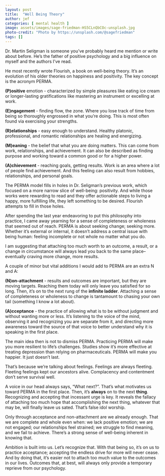 ```yaml
---
layout: post
title:  "Well Being Theory"
author: jef
categories: [ mental health ]
image: assets/images/sage-friedman-HS5CLnQbCOc-unsplash.jpg
photo-credit: "Photo by https://unsplash.com/@sagefriedman"
tags: []
---
```


Dr. Martin Seligman is someone you’ve probably heard me mention or write about before. He’s the father of positive psychology and a big influence on myself and the authors I’ve read.

He most recently wrote Flourish, a book on well-being theory. It’s an evolution of his older theories on happiness and positivity. The key concept is the acronym PERMA. 

**(P)ositive** emotion - characterized by simple pleasures like eating ice cream or longer-lasting gratifications like mastering an instrument or excelling at work.

**(E)ngagement** - finding flow, the zone. Where you lose track of time from being so thoroughly engrossed in what you’re doing. This is most often found via exercising your strengths.

**(R)elationships** - easy enough to understand. Healthy platonic, professional, and romantic relationships are healing and energizing.

**(M)eaning** - the belief that what you are doing matters. This can come from work, relationships, and achievement. It can also be described as finding purpose and working toward a common good or for a higher power.

**(A)chievement** - reaching goals, getting results. Work is an area where a lot of people find achievement. And this feeling can also result from hobbies, relationships, and personal goals.

The PERMA model fills in holes in Dr. Seligman’s previous work, which focused on a more narrow slice of well-being: positivity. And while those works were rewarding to read and they offer actionable steps to living a happy, more fulfilling life, they left something to be desired. Flourish attempts to fill in those holes.

After spending the last year endeavoring to put this philosophy into practice, I came away yearning for a sense of completeness or wholeness that seemed out of reach. PERMA is about seeking change; seeking more. Whether it’s external or internal, it doesn’t address a central issue with being human: feeling incomplete or not whole no matter what you do. 

I am suggesting that attaching too much worth to an outcome, a result, or a change in circumstance will always lead you back to the same place–eventually craving more change, more results.

A couple of minor but vital additions I would add to PERMA are an extra N and A:

**(N)on-attachment** - results and outcomes are important, but they are moving targets. Reaching them today will only leave you satisfied for so long. Then, it’s on to the next rung of the __infinite ladder__. Attaching a sense of completeness or wholeness to change is tantamount to chasing your own tail (something I know a lot about).

**(A)cceptance** - the practice of allowing what is to be without judgment and without wanting more or less. It’s listening to the voice of the mind, observing it and recognizing you are separate from it, and directing more awareness toward the source of that voice to better understand why it is speaking in the first place.

The main idea then is not to dismiss PERMA. Practicing PERMA will make you more resilient to life’s challenges. Studies show it’s more effective at treating depression than relying on pharmaceuticals. PERMA will make you happier. It just doesn’t last.

That’s because we’re talking about feelings. Feelings are always fleeting. Fleeting feelings kept our ancestors alive. Complacency and contentment don’t serve survival well.

A voice in our head always says, “What next?”. That’s what motivates us toward PERMA in the first place. Then, it’s __always__ on to the next __thing__. Recognizing and accepting that incessant urge is key. It reveals the fallacy of attaching too much hope that accomplishing the next thing, whatever that may be, will finally leave us sated. That’s false idol worship.

Only through acceptance and non-attachment are we already enough. That we are complete and whole even when: we lack positive emotion; we are not engaged; our relationships feel strained; we struggle to find meaning, and we fail to achieve. There’s a strong sense of well-being inherent in knowing that.

Ambition is built into us. Let’s recognize that. With that being so, it’s on us to practice acceptance; accepting the endless drive for more will never cease. And by doing that, it’s easier not to attach too much value to the outcomes in our lives. Outcomes that, at best, will always only provide a temporary reprieve from our psychology.
